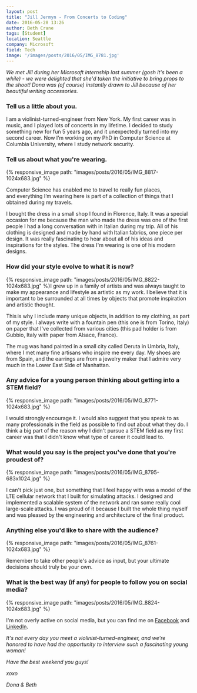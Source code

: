 ```yaml
---
layout: post
title: "Jill Jermyn - From Concerts to Coding"
date: 2016-05-28 13:26
author: Beth Crane
tags: [Student]
location: Seattle
company: Microsoft
field: Tech
image: '/images/posts/2016/05/IMG_8781.jpg'
---
```


*We met Jill during her Microsoft internship last summer (gosh it's been a while) - we were delighted that she'd taken the initiative to bring props to the shoot! Dona was (of course) instantly drawn to Jill because of her beautiful writing accessories.*

### Tell us a little about you.

I am a violinist-turned-engineer from New York. My first career was in music, and I played lots of concerts in my lifetime. I decided to study something new for fun 5 years ago, and it unexpectedly turned into my second career. Now I’m working on my PhD in Computer Science at Columbia University, where I study network security.

### Tell us about what you're wearing.

{% responsive_image path: "images/posts/2016/05/IMG_8817-1024x683.jpg" %}

Computer Science has enabled me to travel to really fun places, and everything I’m wearing here is part of a collection of things that I obtained during my travels.

I bought the dress in a small shop I found in Florence, Italy. It was a special occasion for me because the man who made the dress was one of the first people I had a long conversation with in Italian during my trip. All of his clothing is designed and made by hand with Italian fabrics, one piece per design. It was really fascinating to hear about all of his ideas and inspirations for the styles. The dress I'm wearing is one of his modern designs.

### How did your style evolve to what it is now?

{% responsive_image path: "images/posts/2016/05/IMG_8822-1024x683.jpg" %}I grew up in a family of artists and was always taught to make my appearance and lifestyle as artistic as my work. I believe that it is important to be surrounded at all times by objects that promote inspiration and artistic thought.

This is why I include many unique objects, in addition to my clothing, as part of my style. I always write with a fountain pen (this one is from Torino, Italy) on paper that I've collected from various cities (this pad holder is from Gubbio, Italy with paper from Alsace, France).

The mug was hand painted in a small city called Deruta in Umbria, Italy, where I met many fine artisans who inspire me every day. My shoes are from Spain, and the earrings are from a jewelry maker that I admire very much in the Lower East Side of Manhattan.

### Any advice for a young person thinking about getting into a STEM field?

{% responsive_image path: "images/posts/2016/05/IMG_8771-1024x683.jpg" %}

I would strongly encourage it. I would also suggest that you speak to as many professionals in the field as possible to find out about what they do. I think a big part of the reason why I didn't pursue a STEM field as my first career was that I didn't know what type of career it could lead to.

### What would you say is the project you've done that you're proudest of?

{% responsive_image path: "images/posts/2016/05/IMG_8795-683x1024.jpg" %}

I can't pick just one, but something that I feel happy with was a model of the LTE cellular network that I built for simulating attacks. I designed and implemented a scalable system of the network and ran some really cool large-scale attacks. I was proud of it because I built the whole thing myself and was pleased by the engineering and architecture of the final product.

### Anything else you'd like to share with the audience?

{% responsive_image path: "images/posts/2016/05/IMG_8761-1024x683.jpg" %}

Remember to take other people's advice as input, but your ultimate decisions should truly be your own.

### What is the best way (if any) for people to follow you on social media?

{% responsive_image path: "images/posts/2016/05/IMG_8824-1024x683.jpg" %}

I'm not overly active on social media, but you can find me on [Facebook](https://www.facebook.com/jill.jermyn) and [LinkedIn](https://www.linkedin.com/in/jill-jermyn-20132739).

*It's not every day you meet a violinist-turned-engineer, and we're honored to have had the opportunity to interview such a fascinating young woman!*

*Have the best weekend you guys!*

*xoxo*

*Dona & Beth*

